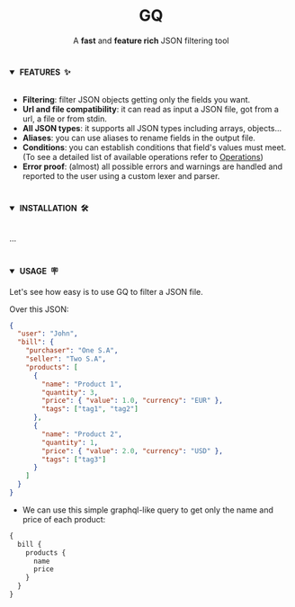 <div align="center"> <h1><strong>GQ</strong></h1> </div>
<div align="center">

A **fast** and **feature rich** JSON filtering tool

</div>

#

<details open>
<summary><strong>&nbsp;FEATURES &nbsp;✨</strong></summary>
<br>

- **Filtering**: filter JSON objects getting only the fields you want.
- **Url and file compatibility**: it can read as input a JSON file, got from a url, a file or from stdin.
- **All JSON types**: it supports all JSON types including arrays, objects...
- **Aliases**: you can use aliases to rename fields in the output file.
- **Conditions**: you can establish conditions that field's values must meet.
  (To see a detailed list of available operations refer to [Operations](#operations))
- **Error proof**: (almost) all possible errors and warnings are handled and reported to the user using a custom lexer and parser.

</details>

#

<details open>
<summary><strong>&nbsp;INSTALLATION &nbsp;🛠</strong></summary>
<br>

...

</details>

#

<details open>
<summary><strong>&nbsp;USAGE &nbsp;🪧</strong></summary>

Let's see how easy is to use GQ to filter a JSON file.

Over this JSON:

```json
{
  "user": "John",
  "bill": {
    "purchaser": "One S.A",
    "seller": "Two S.A",
    "products": [
      {
        "name": "Product 1",
        "quantity": 3,
        "price": { "value": 1.0, "currency": "EUR" },
        "tags": ["tag1", "tag2"]
      },
      {
        "name": "Product 2",
        "quantity": 1,
        "price": { "value": 2.0, "currency": "USD" },
        "tags": ["tag3"]
      }
    ]
  }
}
```

- We can use this simple graphql-like query to get only the name and price of each product:

```graphql
{
  bill {
    products {
      name
      price
    }
  }
}
```
